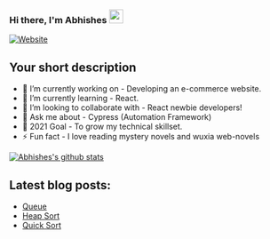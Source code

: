 ### Hi there, I'm Abhishes <img src="https://media.giphy.com/media/hvRJCLFzcasrR4ia7z/giphy.gif" width="25px">
[![Website](https://img.shields.io/badge/Co--founder%2FAuthor-%40%20fullyunderstood.com-blue)](https://fullyunderstood.com/author/abhishes-shukla/)

## Your short description
- 🔭 I’m currently working on - Developing an e-commerce website.
- 🌱 I’m currently learning - React.
- 👯 I’m looking to collaborate with - React newbie developers!
- 💬 Ask me about - Cypress (Automation Framework)
- 🥅 2021 Goal - To grow my technical skillset.
- ⚡ Fun fact - I love reading mystery novels and wuxia web-novels

<!-- ❔❔❔❔ means username in below README.md -->
<!-- Also feel free to update second URL to any URL -->
[![Abhishes's github stats](https://github-readme-stats.vercel.app/api?username=abhishes007&count_private=true&include_all_commits=true&theme=radical)](https://google.com)

<!-- ## Connect with me:
[<img align="left" alt="codeSTACKr.com" width="22px" src="https://raw.githubusercontent.com/iconic/open-iconic/master/svg/globe.svg" />][website]
[<img align="left" alt="codeSTACKr | Twitter" width="22px" src="https://cdn.jsdelivr.net/npm/simple-icons@v3/icons/twitter.svg" />][twitter]
[<img align="left" alt="codeSTACKr | LinkedIn" width="22px" src="https://cdn.jsdelivr.net/npm/simple-icons@v3/icons/linkedin.svg" />][linkedin]
<br /> -->

<!-- Optional if you have blogs -->
## Latest blog posts:
<!-- BLOG-POST-LIST:START -->
- [Queue](https://fullyunderstood.com/queue/)
- [Heap Sort](https://fullyunderstood.com/pseudocodes/heap-sort/)
- [Quick Sort](https://fullyunderstood.com/pseudocodes/quick-sort/)
<!-- BLOG-POST-LIST:END -->

<!-- This section you create this variables that are used above 
[website]: https://google.com
[twitter]: https://twitter.com/indrajeet_nikam
[linkedin]: https://www.linkedin.com/in/indrajeet-nikam-3737a8101/ -->
